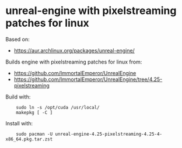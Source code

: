 unreal-engine with pixelstreaming patches for linux
===================================================

Based on:

* https://aur.archlinux.org/packages/unreal-engine/

Builds engine with pixelstreaming patches for linux from:

* https://github.com/ImmortalEmperor/UnrealEngine
* https://github.com/ImmortalEmperor/UnrealEngine/tree/4.25-pixelstreaming

Build with:

        sudo ln -s /opt/cuda /usr/local/
        makepkg [ -C ]

Install with:

        sudo pacman -U unreal-engine-4.25-pixelstreaming-4.25-4-x86_64.pkg.tar.zst
